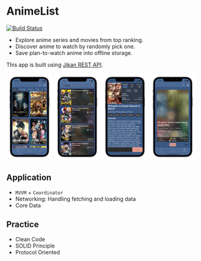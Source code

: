 # AnimeList
[![Build Status](https://img.shields.io/badge/Swift-5.1.1-orange.svg)](https://swift.org)

- Explore anime series and movies from top ranking.
- Discover anime to watch by randomly pick one.
- Save plan-to-watch anime into offline storage.

This app is built using [Jikan REST API](https://jikan.moe).

<p>
    <img src=https://github.com/johnnycuongn/AnimeList/blob/master/READMEResources/TopAnimePage.png width="24%"/> 
    <img src="https://github.com/johnnycuongn/AnimeList/blob/master/READMEResources/SearchAnimePage.png" width="24%"/> 
    <img src="https://github.com/johnnycuongn/AnimeList/blob/master/READMEResources/AnimeDetails.png" width="24%"/>
    <img src="https://github.com/johnnycuongn/AnimeList/blob/master/READMEResources/AnimeRandomPicker.png" width="24%"/>
</p>

## Application

- `MVVM` + `Coordinator`
- Networking: Handling fetching and loading data
- Core Data

## Practice
- Clean Code
- SOLID Principle
- Protocol Oriented

## 
